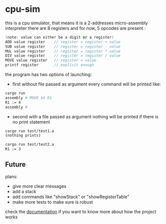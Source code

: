 # cpu-sim

this is a cpu simulator, that means it is a 2-addresses micro-assembly interpreter
there are 8 registers and for now, 5 opcodes are present :

```as
(note: value can either be a digit or a register)
ADD value register    // register = register + value
SUB value register    // register = register - value
MUL value register    // register = register * value
DIV value register    // register = register / value
MOVE value register   // register = value
printf register       // explicit enough
```

the program has two options of launching:

- first without file passed as argument every command will be printed like:
```bash
cargo run
assembly # MOVE $4 R1
R1 := 4
assembly # 
```

- second with a file passed as argument nothing will be printed if there is no print statement
```bash
cargo run test/test1.a
(nothing prints)

cargo run test/test2.a
R1 := 3
```

## Future
plans:
- give more clear messages
- add a stack
- add commands like "showStack" or "showRegisterTable"
- make more tests to make sure is robust

check the [documentation](docs/doc.md) if you want to know more about how the project works